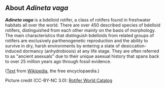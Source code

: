 About *Adineta vaga*
--------------------

***Adineta vaga*** is a bdelloid rotifer, a class of rotifers found in
freshwater habitats all over the world. There are over 450 described
species of bdelloid rotifers, distinguished from each other mainly on
the basis of morphology. The main characteristics that distinguish
bdelloids from related groups of rotifers are exclusively
parthenogenetic reproduction and the ability to survive in dry, harsh
environments by entering a state of desiccation-induced dormancy
(anhydrobiosis) at any life stage. They are often referred to as
\"ancient asexuals\" due to their unique asexual history that spans back
to over 25 million years ago through fossil evidence.

([Text](https://en.wikipedia.org/wiki/Bdelloidea) from
[Wikipedia](https://en.wikipedia.org/), the free encyclopaedia.)

Picture credit (CC-BY-NC 3.0): [Rotifer World
Catalog](http://www.rotifera.hausdernatur.at/Species/Index/2251)
